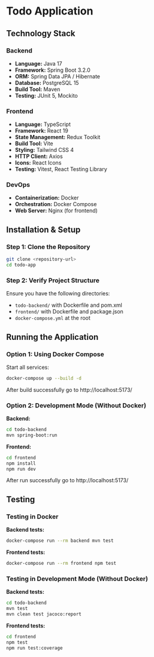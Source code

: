# Todo Application

## Technology Stack

### Backend

- **Language:** Java 17
- **Framework:** Spring Boot 3.2.0
- **ORM:** Spring Data JPA / Hibernate
- **Database:** PostgreSQL 15
- **Build Tool:** Maven
- **Testing:** JUnit 5, Mockito

### Frontend

- **Language:** TypeScript
- **Framework:** React 19
- **State Management:** Redux Toolkit
- **Build Tool:** Vite
- **Styling:** Tailwind CSS 4
- **HTTP Client:** Axios
- **Icons:** React Icons
- **Testing:** Vitest, React Testing Library

### DevOps

- **Containerization:** Docker
- **Orchestration:** Docker Compose
- **Web Server:** Nginx (for frontend)

## Installation & Setup

### Step 1: Clone the Repository

```bash
git clone <repository-url>
cd todo-app
```

### Step 2: Verify Project Structure

Ensure you have the following directories:

- `todo-backend/` with Dockerfile and pom.xml
- `frontend/` with Dockerfile and package.json
- `docker-compose.yml` at the root

## Running the Application

### Option 1: Using Docker Compose

Start all services:

```bash
docker-compose up --build -d
```

After build successfully go to http://localhost:5173/

### Option 2: Development Mode (Without Docker)

**Backend:**

```bash
cd todo-backend
mvn spring-boot:run
```

**Frontend:**

```bash
cd frontend
npm install
npm run dev
```

After run successfully go to http://localhost:5173/

## Testing

### Testing in Docker

**Backend tests:**

```bash
docker-compose run --rm backend mvn test
```

**Frontend tests:**

```bash
docker-compose run --rm frontend npm test
```

### Testing in Development Mode (Without Docker)

**Backend tests:**

```bash
cd todo-backend
mvn test
mvn clean test jacoco:report
```

**Frontend tests:**

```bash
cd frontend
npm test
npm run test:coverage
```
